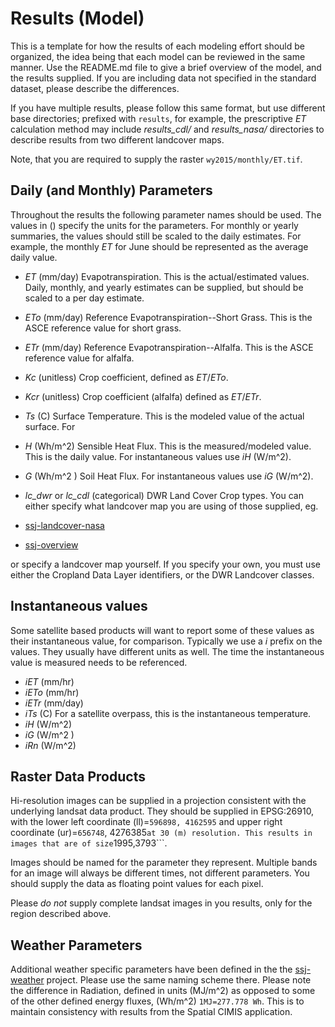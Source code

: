# Results (Model)

This is a template for how the results of each modeling effort should be organized, the idea being that each model can be reviewed in the same manner. Use the README.md file to give a brief overview of the model, and the results supplied.  If you are including data not specified in the standard dataset, please describe the differences.  

If you have multiple results, please follow this same format, but use different base directories; prefixed with ```results```, for example, the prescriptive _ET_ calculation method may include _results_cdl/_ and _results_nasa/_ directories to describe results from two different landcover maps.

Note, that you are required to supply the raster ```wy2015/monthly/ET.tif```.


## Daily (and Monthly) Parameters

Throughout the results the following parameter names should be used.  The values
in () specify the units for the parameters.  For monthly or yearly summaries, the values should still be scaled to the daily estimates.  For example, the monthly _ET_ for June should be represented as the average daily value.

- _ET_ (mm/day) Evapotranspiration.  This is the actual/estimated values.  Daily, monthly, and yearly estimates can be supplied, but should be scaled to a per day estimate.

- _ETo_ (mm/day) Reference Evapotranspiration--Short Grass.  This is the ASCE reference value for short grass.

- _ETr_ (mm/day) Reference Evapotranspiration--Alfalfa.  This is the ASCE reference value for alfalfa.

- _Kc_ (unitless) Crop coefficient, defined as _ET_/_ETo_.

- _Kcr_ (unitless) Crop coefficient (alfalfa) defined as _ET_/_ETr_.

- _Ts_ (C) Surface Temperature.  This is the modeled value of the actual
surface.  For

- _H_ (Wh/m^2) Sensible Heat Flux.  This is the measured/modeled value.  This is the daily value.  For instantaneous values use _iH_ (W/m^2).

- _G_ (Wh/m^2 ) Soil Heat Flux. For instantaneous values use _iG_ (W/m^2).

- _lc_dwr_ or _lc_cdl_ (categorical) DWR Land Cover Crop types.  You can either specify what landcover map you are using of those supplied, eg.
 - [ssj-landcover-nasa](https://github.com/ssj-delta-cu/ssj-nasa-landcover/)
 - [ssj-overview](https://github.com/ssj-delta-cu/ssj-overview/)

 or specify a landcover map yourself.  If you specify your own, you must use either the Cropland Data Layer identifiers, or the DWR Landcover classes.

## Instantaneous values

Some satellite based products will want to report some of these values as their instantaneous value, for comparison.  Typically we use a _i_ prefix on the values.  They usually have different units as well.  The time the instantaneous value is measured needs to be referenced.

- _iET_ (mm/hr)
- _iETo_ (mm/hr)
- _iETr_ (mm/day)
- _iTs_ (C) For a satellite overpass, this is the instantaneous temperature.
- _iH_ (W/m^2)
- _iG_ (W/m^2 )
- _iRn_ (W/m^2)

## Raster Data Products

Hi-resolution images can be supplied in a projection consistent with the underlying landsat data product.  They  should be supplied in EPSG:26910, with the lower left coordinate (ll)=```596898, 4162595``` and upper right coordinate (ur)=```656748```, 4276385``` at 30 (m) resolution. This results in images that are of size ```1995,3793```.

Images should be named for the parameter they represent. Multiple bands for an image will always be different times, not different parameters.  You should supply the data as floating point values for each pixel.

Please *do not* supply complete landsat images in you results, only for the region described above.


## Weather Parameters

Additional weather specific parameters have been defined in the the [ssj-weather](https://github.com/ssj-delta-cu/ssj-weather) project.  Please use the same naming scheme there.  Please note the difference in Radiation, defined in units (MJ/m^2) as opposed to some of the other defined energy fluxes, (Wh/m^2)  ```1MJ=277.778 Wh```.  This is to maintain consistency with results from the Spatial CIMIS application.
